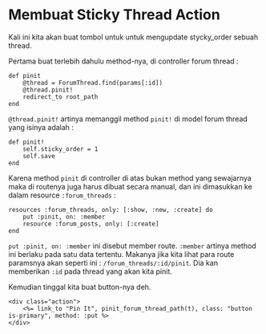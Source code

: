 # Membuat Sticky Thread Action

Kali ini kita akan buat tombol untuk untuk mengupdate stycky_order sebuah thread.

Pertama buat terlebih dahulu method-nya, di controller forum thread :

```
def pinit
    @thread = ForumThread.find(params[:id])
    @thread.pinit!
    redirect_to root_path
end
```

`@thread.pinit!` artinya memanggil method `pinit!` di model forum thread yang isinya adalah :

```
def pinit!
    self.sticky_order = 1
    self.save
end
```

Karena method `pinit` di controller di atas bukan method yang sewajarnya maka di routenya juga harus dibuat secara manual, dan ini dimasukkan ke dalam resource `:forum_threads` :

```
resources :forum_threads, only: [:show, :new, :create] do
    put :pinit, on: :member
    resource :forum_posts, only: [:create]
end
```

`put :pinit, on: :member` ini disebut member route. `:member` artinya method ini berlaku pada satu data tertentu. Makanya jika kita lihat para route paramsnya akan seperti ini : `/forum_threads/:id/pinit`. Dia kan memberikan `:id` pada thread yang akan kita pinit.

Kemudian tinggal kita buat button-nya deh.

```
<div class="action">
    <%= link_to "Pin It", pinit_forum_thread_path(t), class: "button is-primary", method: :put %>
</div>
```
